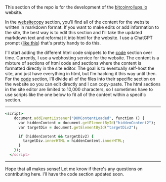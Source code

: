 This section of the repo is for the development of the [bitcoinrollups.io](https://bitcoinrollups.io) website.

In the [websitecopy](https://github.com/januszgrze/bitcoinrollups/tree/main/website/websitecopy) section, you'll find all of the content for the website written in markdown format. If you want to make edits or add information to the site, the best way is to edit this section and I'll take the updated markdown text and reformat it into html for the website. I use a ChatGPT prompt ([like this](https://github.com/januszgrze/bitcoinrollups/blob/main/chatgptprompts/basicspage/prompt-for-bottom-part-of-basics-page)) that's pretty handy to do this.

I'll start adding the different html code snippets to the [code](https://github.com/januszgrze/bitcoinrollups/tree/main/website/code) section over time. Currently, I use a webhosting service for the website. The content is a mixture of sections of html code and sections where the content is formatted directly in the site editor. The goal is to eventually self-host the site, and just have everything in html, but I'm hacking it this way until then. For the [code](https://github.com/januszgrze/bitcoinrollups/tree/main/website/code) section, I'll divide all of the files into their specific section on the website so you can edit directly and I can copy-paste. The html sections in the site editor are limited to 10,000 characters, so I sometimes have to use scripts like the one below to fit all of the content within a specific section.

---

```ruby
<script>
    document.addEventListener("DOMContentLoaded", function () {
      var hiddenContent = document.getElementById("hiddenContent2");
      var targetDiv = document.getElementById("targetDiv2");

      if (hiddenContent && targetDiv2) {
        targetDiv.innerHTML = hiddenContent.innerHTML;
      }
    });
  </script>
```

  ---

Hope that all makes sense! Let me know if there's any questions on contributing here. I'll have the code section updated soon.
